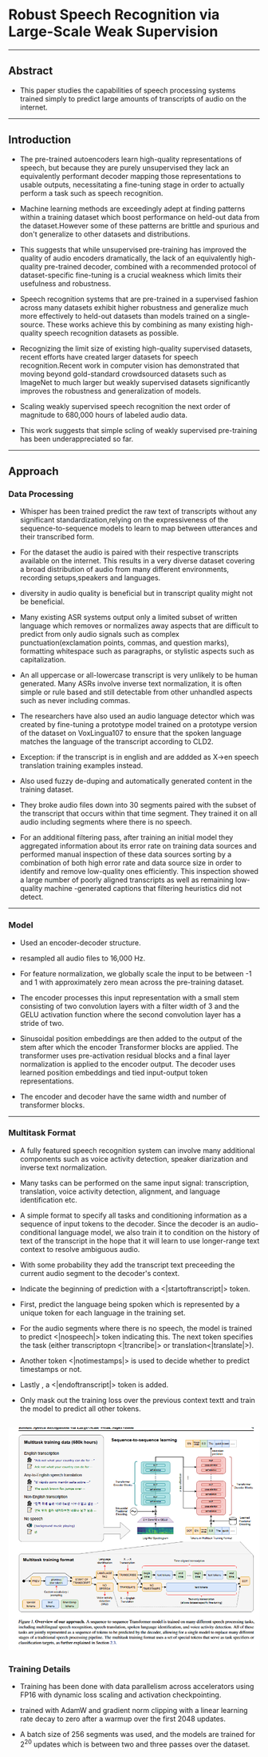 # Robust Speech Recognition via Large-Scale Weak Supervision
---
## Abstract

- This paper studies the capabilities of speech processing systems trained simply to predict large amounts of transcripts of audio on the internet.

---
## Introduction

- The pre-trained autoencoders learn high-quality representations of speech, but because they are purely unsupervised they lack an equivalently performant decoder mapping those representations to usable outputs, necessitating a fine-tuning stage in order to actually perform a task such as speech recognition.

- Machine learning methods are exceedingly adept at finding patterns within a training dataset which boost performance on held-out data from the dataset.However some of these patterns are brittle and spurious and don't generalize to other datasets and distributions. 

- This suggests that while unsupervised pre-training has improved the quality of audio encoders dramatically, the lack of an equivalently high-quality pre-trained decoder, combined with a recommended protocol of dataset-specific fine-tuning is a crucial weakness which limits their usefulness and robustness.

- Speech recognition systems that are pre-trained in a supervised fashion across many datasets exhibit higher robustness and generalize much more effectively to held-out datasets than models trained on a single-source. These works achieve this by combining as many existing high-quality speech recognition datasets as possible.

- Recognizing the limit size of existing high-quality supervised datasets, recent efforts have created larger datasets for speech recognition.Recent work in computer vision has demonstrated that moving beyond gold-standard crowdsourced datasets such as ImageNet to much larger but weakly supervised datasets significantly improves the robustness and generalization of models.

- Scaling weakly supervised speech recognition the next order of magnitude to 680,000 hours of labeled audio data.

- This work suggests that simple scling of weakly supervised pre-training has been underappreciated so far.
---
## Approach 

### Data Processing

- Whisper has been trained predict the raw text of transcripts without any significant standardization,relying on the expressiveness of the sequence-to-sequence models to learn to map between utterances and their transcribed form.

- For the dataset the audio is paired with their respective transcripts available on the internet. This results in a very diverse dataset covering a broad distribution of audio from many different environments, recording setups,speakers and languages. 

- diversity in audio quality is beneficial but in transcript quality might not be beneficial.

-  Many existing ASR systems output only a limited subset of written language which removes or normalizes away aspects that are difficult to predict from only audio signals such as complex punctuation(exclamation points, commas, and question marks), formatting whitespace such as paragraphs, or stylistic aspects such as capitalization.

- An all uppercase or all-lowercase transcript is very unlikely to be human generated. Many ASRs involve inverse text normalization, it is often simple or rule based and still detectable from other unhandled aspects such as never including commas.

- The researchers have also used an audio language detector which was created by fine-tuning a prototype model trained on a prototype version of the dataset on VoxLingua107 to ensure that the spoken language matches the language of the transcript according to CLD2.

- Exception: if the transcript is in english and are addded as X->en speech translation training examples instead.

- Also used fuzzy de-duping and automatically generated content in the training dataset.

- They broke audio files down into 30 segments paired with the subset of the transcript that occurs within that time segment. They trained it on all audio including segments where there is no speech.

- For an additional filtering pass, after training an initial model they aggregated information about its error rate on training data sources and performed manual inspection of these data sources sorting by a combination of both high error rate and data source size in order to identify and remove low-quality ones efficiently. This inspection showed a large number of poorly aligned transcripts as well as remaining low-quality machine -generated captions that filtering heuristics did not detect.
---
### Model

- Used an encoder-decoder structure. 

- resampled all audio files to 16,000 Hz.

- For feature normalization, we globally scale the input to be between -1 and 1 with approximately zero mean across the pre-training dataset. 

- The encoder processes this input representation with a small stem consisting of two convolution layers with a filter width of 3 and the GELU activation function where the second convolution layer has a stride of two.

- Sinusoidal position embeddings are then added to the output of the stem after which the encoder Transformer blocks are applied. The transformer uses pre-activation residual blocks and a final layer normalization is applied to the encoder output. The decoder uses learned position embeddings and tied input-output token representations.

- The encoder and decoder have the same width and number of transformer blocks.
---
### Multitask Format

- A fully featured speech recognition system can involve many additional components such as voice activity detection, speaker diarization and inverse text normalization. 

- Many tasks can be performed on the same input signal: transcription, translation, voice activity detection, alignment, and language identification etc.

- A simple format to specify all tasks and conditioning information as a sequence of input tokens to the decoder. Since the decoder is an audio-conditional language model, we also train it to condition on the history of text of the transcript in the hope that it will learn to use longer-range text context to resolve ambiguous audio. 

- With some probability they add the transcript text preceeding the current audio segment to the decoder's context. 

- Indicate the beginning of prediction with a <|startoftranscript|> token.

- First, predict the language being spoken which is represented by a unique token for each language in the training set.

- For the audio segments where there is no speech, the model is trained to predict <|nospeech|> token indicating this. The next token specifies the task (either transcriptopn <|trancribe|> or translation<|translate|>). 

- Another token <|notimestamps|> is used to decide whether to predict timestamps or not.

- Lastly , a <|endoftranscript|> token is added.

- Only mask out the training loss over the previous context textt and train the model  to predict all other tokens.

![alt text](image-15.png)
---
### Training Details

- Training has been done with data parallelism across accelerators using FP16 with dynamic loss scaling and activation checkpointing.

- trained with AdamW and gradient norm clipping with a linear learning rate decay to zero after a warmup over the first 2048 updates. 

- A batch size of 256 segments was used, and the models are trained for $2^20$ updates which is between two and three passes over the dataset. 
